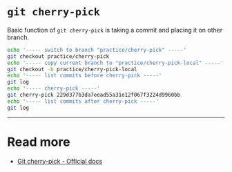 # `git cherry-pick`

Basic function of `git cherry-pick` is taking a commit and placing it on other branch.

```sh
echo '----- switch to branch "practice/cherry-pick" -----'
git checkout practice/cherry-pick
echo '----- copy current branch to "practice/cherry-pick-local" -----'
git checkout -b practice/cherry-pick-local
echo '----- list commits before cherry-pick -----'
git log
echo '----- cherry-pick -----'
git cherry-pick 229d377b3da7eead55a31e12f067f3224d9960bb
echo '----- list commits after cherry-pick -----'
git log
```

---

# Read more
- [Git cherry-pick - Official docs](https://git-scm.com/docs/git-cherry-pick)
